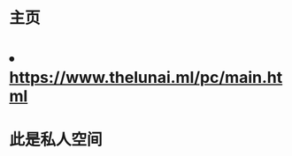 <h1>主页</h1>
<h1><li><a href="https://www.thelunai.ml/pc/main.html" title="https://www.thelunai.ml/pc/main.html">https://www.thelunai.ml/pc/main.html</a></li></h1>
<h1>此是私人空间</h1>
